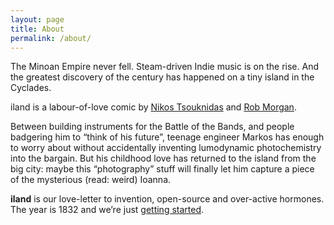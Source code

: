 ```yaml
---
layout: page
title: About
permalink: /about/
---
```


The Minoan Empire never fell. Steam-driven Indie music is on the rise. And the greatest discovery of the century has happened on a tiny island in the Cyclades.

iland is a labour-of-love comic by [Nikos Tsouknidas](https://twitter.com/tsoukn) and [Rob Morgan](https://twitter.com/AboutThisLater). 

Between building instruments for the Battle of the Bands, and people badgering him to “think of his future”, teenage engineer Markos has enough to worry about without accidentally inventing lumodynamic photochemistry into the bargain. But his childhood love has returned to the island from the big city: maybe this “photography” stuff will finally let him capture a piece of the mysterious (read: weird) Ioanna.

**iland** is our love-letter to invention, open-source and over-active hormones. The year is 1832 and we’re just [getting started](https://tsouk.github.io/iland-comics/chapters/0).
